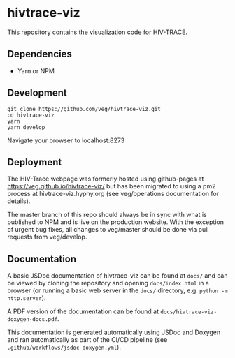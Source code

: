 # hivtrace-viz

This repository contains the visualization code for HIV-TRACE.

## Dependencies

- Yarn or NPM

## Development

```
git clone https://github.com/veg/hivtrace-viz.git
cd hivtrace-viz
yarn
yarn develop
```

Navigate your browser to localhost:8273

## Deployment

The HIV-Trace webpage was formerly hosted using github-pages at https://veg.github.io/hivtrace-viz/ but has been migrated to using a pm2 process at hivtrace-viz.hyphy.org (see veg/operations documentation for details).

The master branch of this repo should always be in sync with what is published to NPM and is live on the production website. With the exception of urgent bug fixes, all changes to veg/master should be done via pull requests from veg/develop.


## Documentation

A basic JSDoc documentation of hivtrace-viz can be found at `docs/` and can be viewed by cloning the repository and opening `docs/index.html` in a browser (or running a basic web server in the `docs/` directory, e.g. `python -m http.server`).

A PDF version of the documentation can be found at `docs/hivtrace-viz-doxygen-docs.pdf`.

This documentation is generated automatically using JSDoc and Doxygen and ran automatically as part of the CI/CD pipeline (see `.github/workflows/jsdoc-doxygen.yml`). 
